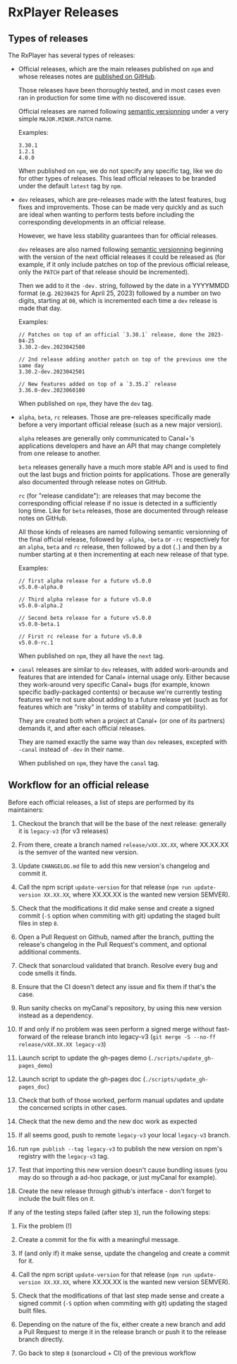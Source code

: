# RxPlayer Releases

## Types of releases

The RxPlayer has several types of releases:

- Official releases, which are the main releases published on `npm` and whose releases
  notes are [published on GitHub](https://github.com/canalplus/rx-player/releases).

  Those releases have been thoroughly tested, and in most cases even ran in production for
  some time with no discovered issue.

  Official releases are named following [semantic versionning](https://semver.org/) under
  a very simple `MAJOR.MINOR.PATCH` name.

  Examples:

  ```
  3.30.1
  1.2.1
  4.0.0
  ```

  When published on `npm`, we do not specify any specific tag, like we do for other types
  of releases. This lead official releases to be branded under the default `latest` tag by
  `npm`.

- `dev` releases, which are pre-releases made with the latest features, bug fixes and
  improvements. Those can be made very quickly and as such are ideal when wanting to
  perform tests before including the corresponding developments in an official release.

  However, we have less stability guarantees than for official releases.

  `dev` releases are also named following [semantic versionning](https://semver.org/)
  beginning with the version of the next official releases it could be released as (for
  example, if it only include patches on top of the previous official release, only the
  `PATCH` part of that release should be incremented).

  Then we add to it the `-dev.` string, followed by the date in a YYYYMMDD format (e.g.
  `20230425` for April 25, 2023) followed by a number on two digits, starting at `00`,
  which is incremented each time a `dev` release is made that day.

  Examples:

  ```
  // Patches on top of an official `3.30.1` release, done the 2023-04-25
  3.30.2-dev.2023042500

  // 2nd release adding another patch on top of the previous one the same day
  3.30.2-dev.2023042501

  // New features added on top of a `3.35.2` release
  3.36.0-dev.2023060100
  ```

  When published on `npm`, they have the `dev` tag.

- `alpha`, `beta`, `rc` releases. Those are pre-releases specifically made before a very
  important official release (such as a new major version).

  `alpha` releases are generally only communicated to Canal+'s applications developers and
  have an API that may change completely from one release to another.

  `beta` releases generally have a much more stable API and is used to find out the last
  bugs and friction points for applications. Those are generally also documented through
  release notes on GitHub.

  `rc` (for "release candidate"): are releases that may become the corresponding official
  release if no issue is detected in a sufficiently long time. Like for `beta` releases,
  those are documented through release notes on GitHub.

  All those kinds of releases are named following semantic versionning of the final
  official release, followed by `-alpha`, `-beta` or `-rc` respectively for an `alpha`,
  `beta` and `rc` release, then followed by a dot (`.`) and then by a number starting at
  `0` then incrementing at each new release of that type.

  Examples:

  ```
  // first alpha release for a future v5.0.0
  v5.0.0-alpha.0

  // Third alpha release for a future v5.0.0
  v5.0.0-alpha.2

  // Second beta release for a future v5.0.0
  v5.0.0-beta.1

  // First rc release for a future v5.0.0
  v5.0.0-rc.1
  ```

  When published on `npm`, they all have the `next` tag.

- `canal` releases are similar to `dev` releases, with added work-arounds and features
  that are intended for Canal+ internal usage only. Either because they work-around very
  specific Canal+ bugs (for example, known specific badly-packaged contents) or because
  we're currently testing features we're not sure about adding to a future release yet
  (such as for features which are "risky" in terms of stability and compatibility).

  They are created both when a project at Canal+ (or one of its partners) demands it, and
  after each official releases.

  They are named exactly the same way than `dev` releases, excepted with `-canal` instead
  of `-dev` in their name.

  When published on `npm`, they have the `canal` tag.

## Workflow for an official release

Before each official releases, a list of steps are performed by its maintainers:

1. Checkout the branch that will be the base of the next release: generally it is
   `legacy-v3` (for v3 releases)

2. From there, create a branch named `release/vXX.XX.XX`, where XX.XX.XX is the semver of
   the wanted new version.

3. Update `CHANGELOG.md` file to add this new version's changelog and commit it.

4. Call the npm script `update-version` for that release
   (`npm run update-version XX.XX.XX`, where XX.XX.XX is the wanted new version SEMVER).

5. Check that the modifications it did make sense and create a signed commit (`-S` option
   when commiting with git) updating the staged built files in step `8`.

6. Open a Pull Request on Github, named after the branch, putting the release's changelog
   in the Pull Request's comment, and optional additional comments.

7. Check that sonarcloud validated that branch. Resolve every bug and code smells it
   finds.

8. Ensure that the CI doesn't detect any issue and fix them if that's the case.

9. Run sanity checks on myCanal's repository, by using this new version instead as a
   dependency.

10. If and only if no problem was seen perform a signed merge without fast-forward of the
    release branch into legacy-v3 (`git merge -S --no-ff release/vXX.XX.XX legacy-v3`)

11. Launch script to update the gh-pages demo (`./scripts/update_gh-pages_demo`)

12. Launch script to update the gh-pages doc (`./scripts/update_gh-pages_doc`)

13. Check that both of those worked, perform manual updates and update the concerned
    scripts in other cases.

14. Check that the new demo and the new doc work as expected

15. If all seems good, push to remote `legacy-v3` your local `legacy-v3` branch.

16. run `npm publish --tag legacy-v3` to publish the new version on npm's registry with
    the `legacy-v3` tag.

17. Test that importing this new version doesn't cause bundling issues (you may do so
    through a ad-hoc package, or just myCanal for example).

18. Create the new release through github's interface - don't forget to include the built
    files on it.

If any of the testing steps failed (after step `3`), run the following steps:

1. Fix the problem (!)

2. Create a commit for the fix with a meaningful message.

3. If (and only if) it make sense, update the changelog and create a commit for it.

4. Call the npm script `update-version` for that release
   (`npm run update-version XX.XX.XX`, where XX.XX.XX is the wanted new version SEMVER).

5. Check that the modifications of that last step made sense and create a signed commit
   (`-S` option when commiting with git) updating the staged built files.

6. Depending on the nature of the fix, either create a new branch and add a Pull Request
   to merge it in the release branch or push it to the release branch directly.

7. Go back to step `8` (sonarcloud + CI) of the previous workflow
